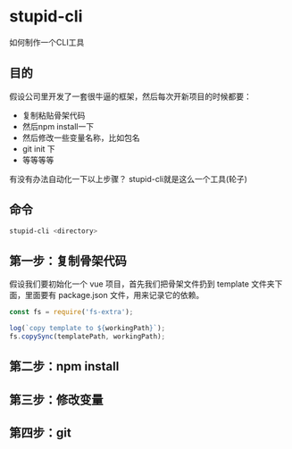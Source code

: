# stupid-cli
如何制作一个CLI工具

## 目的
假设公司里开发了一套很牛逼的框架，然后每次开新项目的时候都要：
- 复制粘贴骨架代码
- 然后npm install一下
- 然后修改一些变量名称，比如包名
- git init 下
- 等等等等

有没有办法自动化一下以上步骤？
stupid-cli就是这么一个工具(轮子)

## 命令
```bash
stupid-cli <directory>
```

## 第一步：复制骨架代码
假设我们要初始化一个 vue 项目，首先我们把骨架文件扔到 template 文件夹下面，里面要有 package.json 文件，用来记录它的依赖。
```javascript
const fs = require('fs-extra');

log(`copy template to ${workingPath}`);
fs.copySync(templatePath, workingPath);
```


## 第二步：npm install


## 第三步：修改变量


## 第四步：git

